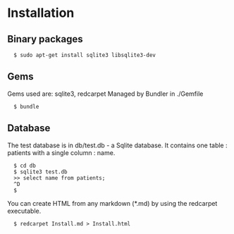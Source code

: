 # Installation

## Binary packages

```
  $ sudo apt-get install sqlite3 libsqlite3-dev
```

## Gems

Gems used are:  sqlite3, redcarpet
Managed by Bundler in ./Gemfile

```
  $ bundle
```


## Database

The test database is in db/test.db - a Sqlite database.
It contains one table : patients with a single column : name.

```
  $ cd db
  $ sqlite3 test.db
  >> select name from patients;
  ^D
  $
```


You can create HTML from any markdown (*.md) by using the redcarpet executable.

```
  $ redcarpet Install.md > Install.html
```
